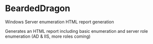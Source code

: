 # BeardedDragon
Windows Server enumeration HTML report generation

Generates an HTML report including basic enumeration and server role enumeration (AD & IIS, more roles coming)
